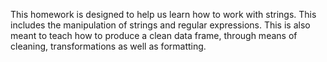 This homework is designed to help us learn how to work with strings. This includes the manipulation of strings and regular expressions. This is also meant to teach how to produce a clean data frame, through means of cleaning, transformations as well as formatting. 
